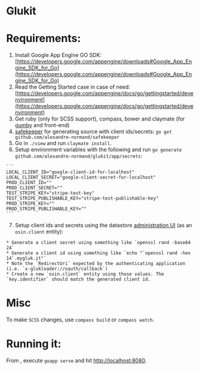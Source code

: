 Glukit
======

Requirements:
=============
  1. Install Google App Engine GO SDK:
  [https://developers.google.com/appengine/downloads#Google_App_Engine_SDK_for_Go](https://developers.google.com/appengine/downloads#Google_App_Engine_SDK_for_Go)
  2. Read the Getting Started case in case of need:
  [https://developers.google.com/appengine/docs/go/gettingstarted/devenvironment](https://developers.google.com/appengine/docs/go/gettingstarted/devenvironment)
  3. Get ruby (only for SCSS support), compass, bower and claymate (for [gumby](http://www.gumbyframework.com) and front-end) 
  4. [safekeeper](https://github.com/alexandre-normand/safekeeper) for generating source with client ids/secrets: `go get github.com/alexandre-normand/safekeeper`  
  5. Go in `./view` and run `claymate install`. 
  6. Setup environment variables with the following and run `go generate github.com/alexandre-normand/glukit/app/secrets`:
    
    ```
    LOCAL_CLIENT_ID="google-client-id-for-localhost"
    LOCAL_CLIENT_SECRET="google-client-secret-for-localhost"
    PROD_CLIENT_ID=""
    PROD_CLIENT_SECRET=""
    TEST_STRIPE_KEY="stripe-test-key"
    TEST_STRIPE_PUBLISHABLE_KEY="stripe-test-publishable-key"
    PROD_STRIPE_KEY=""
    PROD_STRIPE_PUBLISHABLE_KEY=""
    ```

  7. Setup client ids and secrets using the datastore [administration UI](https://console.cloud.google.com/datastore/entities/query?project=glukit&ns=&kind=osin.client) (as an `osin.client` entity):
  
    * Generate a client secret using something like `openssl rand -base64 24`
    * Generate a client id using something like `echo "`openssl rand -hex 14`.mygluk.it"`
    * Note the `RedirectUri` expected by the authenticating application (i.e. `x-glukloader://oauth/callback`)
    * Create a new `osin.client` entity using those values. The `key.identifier` should match the generated client id.

Misc
====
To make `SCSS` changes, use `compass build` or `compass watch`.

Running it:
===========
From <repo path>, execute ```goapp serve``` and hit [http://localhost:8080](http://localhost:8080).
